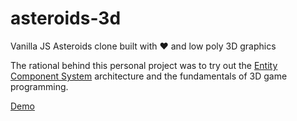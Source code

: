 # asteroids-3d
Vanilla JS Asteroids clone built with ❤️ and low poly 3D graphics

The rational behind this personal project was to try out the [Entity Component System](https://en.wikipedia.org/wiki/Entity_component_system) architecture and the fundamentals of 3D game programming.

[Demo](https://claudijo.github.io/asteroids-3d/)
